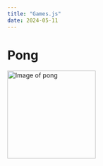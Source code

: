 ```yaml
---
title: "Games.js"
date: 2024-05-11
---
```


# Pong

<img src="SKILLS-GITHUB-PAGES/Images/Pong.png" alt="Image of pong" width="200px">